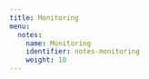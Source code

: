 ```yaml
---
title: Monitoring
menu:
  notes:
    name: Monitoring
    identifier: notes-monitoring
    weight: 10
---
```

